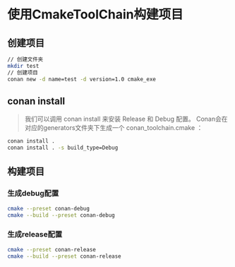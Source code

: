# 使用CmakeToolChain构建项目

## 创建项目
```sh
// 创建文件夹
mkdir test
// 创建项目
conan new -d name=test -d version=1.0 cmake_exe
```

## conan install
> 我们可以调用 conan install 来安装 Release 和 Debug 配置。 Conan会在对应的generators文件夹下生成一个 conan_toolchain.cmake ：

```sh
conan install .
conan install . -s build_type=Debug
```

## 构建项目

### 生成debug配置
```sh
cmake --preset conan-debug
cmake --build --preset conan-debug
```

### 生成release配置
```sh
cmake --preset conan-release
cmake --build --preset conan-release
```